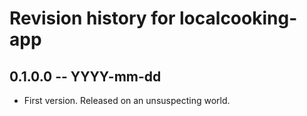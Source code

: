 # Revision history for localcooking-app

## 0.1.0.0 -- YYYY-mm-dd

* First version. Released on an unsuspecting world.

